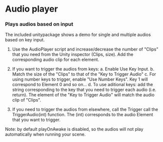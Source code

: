 # Audio player
### Plays audios based on input

The included unitypackage shows a demo for single and multiple audios based on key input.

1. Use the AudioPlayer script and increase/decrease the number of "Clips" that you need from the Unity inspector (Clips, size). Add the corresponding audio clip for each element.

2. If you want to trigger the audios from keys:
 a. Enable Use Key Input.
 b. Match the size of the "Clips" to that of the "Key to Trigger Audio" 
 c. For using number keys to trigger, enable "Use Number Keys". Key 1 will correspond to Element 0 and so on...
 d. To use aditional keys: add the string corresponding to the key that you need to trigger each audio (i.e. return). The element   of the "Key to Trigger Audio" will match the audio clip of "Clips".

3. If you need to trigger the audios from elsewhere, call the Trigger call the TriggerAudio(int) function. The (int) corresponds to the audio Element that you want to trigger.

Note: by default playOnAwake is disabled, so the audios will not play automatically when running your scene.
